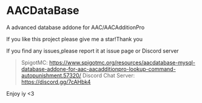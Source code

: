 # AACDataBase
A advanced database addone for AAC/AACAdditionPro

If you like this project
please give me a star!Thank you

If you find any issues,please report it at issue page or Discord server

> SpigotMC: https://www.spigotmc.org/resources/aacdatabase-mysql-database-addone-for-aac-aacadditionpro-lookup-command-autopunishment.57320/
> Discord Chat Server: https://discord.gg/7cAHbk4

Enjoy iy <3
